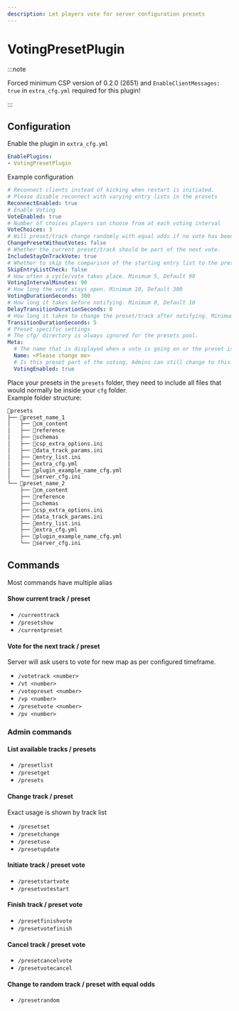 ```yaml
---
description: Let players vote for server configuration presets
---
```


# VotingPresetPlugin

:::note

Forced minimum CSP version of 0.2.0 (2651) and `EnableClientMessages: true` in `extra_cfg.yml` required for this plugin!

:::

## Configuration
Enable the plugin in `extra_cfg.yml`
```yaml title="extra_cfg.yml"
EnablePlugins:
- VotingPresetPlugin
```

Example configuration  
```yaml title="plugin_voting_preset_cfg.yml"
# Reconnect clients instead of kicking when restart is initiated. 
# Please disable reconnect with varying entry lists in the presets
ReconnectEnabled: true
# Enable Voting
VoteEnabled: true
# Number of choices players can choose from at each voting interval
VoteChoices: 3
# Will preset/track change randomly with equal odds if no vote has been counted
ChangePresetWithoutVotes: false
# Whether the current preset/track should be part of the next vote.
IncludeStayOnTrackVote: true
# Whether to skip the comparison of the starting entry list to the presets entry lists.
SkipEntryListCheck: false
# How often a cycle/vote takes place. Minimum 5, Default 90
VotingIntervalMinutes: 90
# How long the vote stays open. Minimum 10, Default 300
VotingDurationSeconds: 300
# How long it takes before notifying. Minimum 0, Default 10
DelayTransitionDurationSeconds: 0
# How long it takes to change the preset/track after notifying. Minimum 2, Default 5
TransitionDurationSeconds: 5
# Preset specific settings 
# The cfg/ directory is always ignored for the presets pool.
Meta:
  # The name that is displayed when a vote is going on or the preset is changing
  Name: <Please change me>
  # Is this preset part of the voting, Admins can still change to this track.
  VotingEnabled: true
```

Place your presets in the `presets` folder, they need to include all files that would normally be inside your `cfg` folder.  
Example folder structure:
```md
📁presets
├── 📁preset_name_1
│   ├── 📁cm_content
│   ├── 📁reference
│   ├── 📁schemas
│   ├── 📄csp_extra_options.ini
│   ├── 📄data_track_params.ini
│   ├── 📄entry_list.ini
│   ├── 📄extra_cfg.yml
│   ├── 📄plugin_example_name_cfg.yml
│   └── 📄server_cfg.ini
└── 📁preset_name_2
    ├── 📁cm_content
    ├── 📁reference
    ├── 📁schemas
    ├── 📄csp_extra_options.ini
    ├── 📄data_track_params.ini
    ├── 📄entry_list.ini
    ├── 📄extra_cfg.yml
    ├── 📄plugin_example_name_cfg.yml
    └── 📄server_cfg.ini
```

## Commands
Most commands have multiple alias

#### Show current track / preset
- `/currenttrack`
- `/presetshow`
- `/currentpreset`

#### Vote for the next track / preset
Server will ask users to vote for new map as per configured timeframe.
- `/votetrack <number>`
- `/vt <number>`
- `/votepreset <number>`
- `/vp <number>`
- `/presetvote <number>`
- `/pv <number>`

### Admin commands

#### List available tracks / presets
- `/presetlist`
- `/presetget`
- `/presets`

#### Change track / preset
Exact usage is shown by track list
- `/presetset`
- `/presetchange`
- `/presetuse`
- `/presetupdate`

#### Initiate track / preset vote
- `/presetstartvote`
- `/presetvotestart`

#### Finish track / preset vote
- `/presetfinishvote`
- `/presetvotefinish`

#### Cancel track / preset vote
- `/presetcancelvote`
- `/presetvotecancel`

#### Change to random track / preset with equal odds
- `/presetrandom`